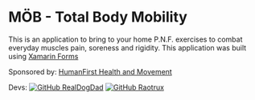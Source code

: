 # MÖB - Total Body Mobility
This is an application to bring to your home P.N.F. exercises to combat  everyday muscles pain, soreness and rigidity.
This application was built using [Xamarin Forms](https://dotnet.microsoft.com/apps/xamarin)

Sponsored by: [HumanFirst Health and Movement](https://www.humanfirsthealth.com/)

Devs:
[![GitHub RealDogDad](https://img.shields.io/badge/GitHub-@RealDogDad-181717?style=for-the-badge&logo=github)](https://github.com/RealDogDad)
[![GitHub Raotrux](https://img.shields.io/badge/GitHub-@Raotrux-181717?style=for-the-badge&logo=github)](https://github.com/Raotrux)